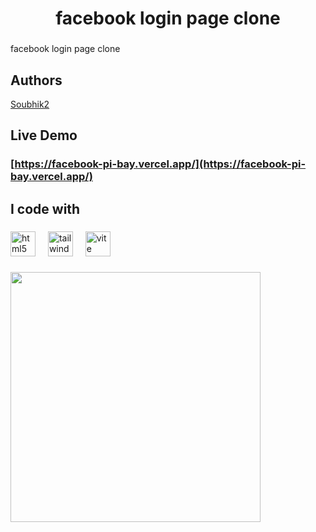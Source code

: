 <h1 align="center">facebook login page clone</h1>

###

<p align="left">facebook login page clone</p>

###

## Authors

[Soubhik2](https://github.com/Soubhik2/CORE-PHP)

## Live Demo

### [https://facebook-pi-bay.vercel.app/](https://facebook-pi-bay.vercel.app/)


<h2 align="left">I code with</h2>

###

<div align="left">
  <img src="https://cdn.jsdelivr.net/gh/devicons/devicon/icons/html5/html5-original.svg" height="40" alt="html5 logo"  />
  <img width="12" />
  <img src="https://cdn.simpleicons.org/tailwindcss/06B6D4" height="40" alt="tailwindcss logo"  />
  <img width="12" />
  <img src="https://skillicons.dev/icons?i=vite" height="40" alt="vite logo"  />
</div>

###

<div align="left">
  <img height="400" src="https://firebasestorage.googleapis.com/v0/b/resume-website-9493c.appspot.com/o/files%2FFacebook.png?alt=media&token=4dd1120f-23b3-4231-bb72-d8afdcc5c3db"  />
</div>

###
